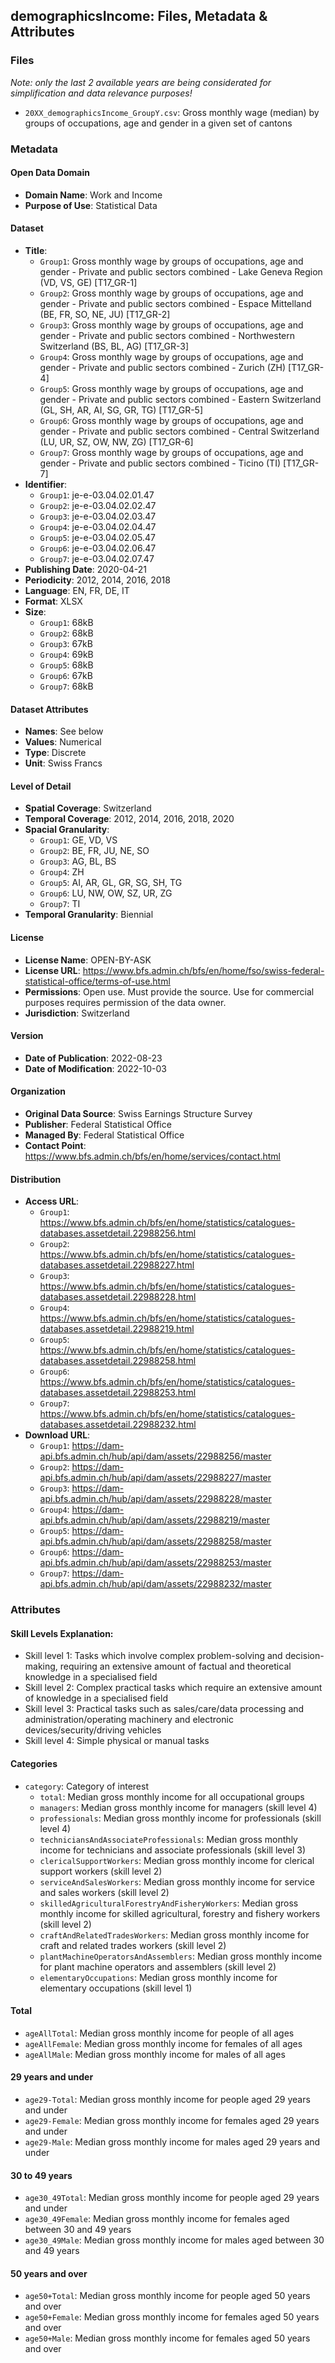 ## demographicsIncome: Files, Metadata & Attributes

### **Files**
*Note: only the last 2 available years are being considerated for simplification and data relevance purposes!*
- ```20XX_demographicsIncome_GroupY.csv```: Gross monthly wage (median) by groups of occupations, age and gender in a given set of cantons

### Metadata

#### Open Data Domain
- **Domain Name**: Work and Income
- **Purpose of Use**: Statistical Data

#### Dataset
- **Title**: 
  - ```Group1```: Gross monthly wage by groups of occupations, age and gender - Private and public sectors combined - Lake Geneva Region (VD, VS, GE) [T17_GR-1]
  - ```Group2```: Gross monthly wage by groups of occupations, age and gender - Private and public sectors combined - Espace Mittelland (BE, FR, SO, NE, JU) [T17_GR-2]
  - ```Group3```: Gross monthly wage by groups of occupations, age and gender - Private and public sectors combined - Northwestern Switzerland (BS, BL, AG) [T17_GR-3]
  - ```Group4```: Gross monthly wage by groups of occupations, age and gender - Private and public sectors combined - Zurich (ZH) [T17_GR-4]
  - ```Group5```: Gross monthly wage by groups of occupations, age and gender - Private and public sectors combined - Eastern Switzerland (GL, SH, AR, AI, SG, GR, TG) [T17_GR-5]
  - ```Group6```: Gross monthly wage by groups of occupations, age and gender - Private and public sectors combined - Central Switzerland (LU, UR, SZ, OW, NW, ZG) [T17_GR-6]
  - ```Group7```: Gross monthly wage by groups of occupations, age and gender - Private and public sectors combined - Ticino (TI) [T17_GR-7]
- **Identifier**:
  - ```Group1```: je-e-03.04.02.01.47
  - ```Group2```: je-e-03.04.02.02.47
  - ```Group3```: je-e-03.04.02.03.47
  - ```Group4```: je-e-03.04.02.04.47
  - ```Group5```: je-e-03.04.02.05.47
  - ```Group6```: je-e-03.04.02.06.47
  - ```Group7```: je-e-03.04.02.07.47
- **Publishing Date**: 2020-04-21
- **Periodicity**: 2012, 2014, 2016, 2018
- **Language**: EN, FR, DE, IT
- **Format**: XLSX
- **Size**: 
  - ```Group1```: 68kB
  - ```Group2```: 68kB
  - ```Group3```: 67kB
  - ```Group4```: 69kB
  - ```Group5```: 68kB
  - ```Group6```: 67kB
  - ```Group7```: 68kB

#### Dataset Attributes
- **Names**: See below
- **Values**: Numerical
- **Type**: Discrete
- **Unit**: Swiss Francs

#### Level of Detail
- **Spatial Coverage**: Switzerland
- **Temporal Coverage**: 2012, 2014, 2016, 2018, 2020
- **Spacial Granularity**:
  - ```Group1```: GE, VD, VS
  - ```Group2```: BE, FR, JU, NE, SO
  - ```Group3```: AG, BL, BS
  - ```Group4```: ZH
  - ```Group5```: AI, AR, GL, GR, SG, SH, TG
  - ```Group6```: LU, NW, OW, SZ, UR, ZG
  - ```Group7```: TI
- **Temporal Granularity**: Biennial

#### License
- **License Name**: OPEN-BY-ASK
- **License URL**: https://www.bfs.admin.ch/bfs/en/home/fso/swiss-federal-statistical-office/terms-of-use.html
- **Permissions**: Open use. Must provide the source. Use for commercial purposes requires permission of the data owner.
- **Jurisdiction**: Switzerland

#### Version
- **Date of Publication**: 2022-08-23
- **Date of Modification**: 2022-10-03

#### Organization
- **Original Data Source**: Swiss Earnings Structure Survey
- **Publisher**: Federal Statistical Office
- **Managed By**: Federal Statistical Office
- **Contact Point**: https://www.bfs.admin.ch/bfs/en/home/services/contact.html

#### Distribution
- **Access URL**:
  - ```Group1```: https://www.bfs.admin.ch/bfs/en/home/statistics/catalogues-databases.assetdetail.22988256.html
  - ```Group2```: https://www.bfs.admin.ch/bfs/en/home/statistics/catalogues-databases.assetdetail.22988227.html
  - ```Group3```: https://www.bfs.admin.ch/bfs/en/home/statistics/catalogues-databases.assetdetail.22988228.html
  - ```Group4```: https://www.bfs.admin.ch/bfs/en/home/statistics/catalogues-databases.assetdetail.22988219.html
  - ```Group5```: https://www.bfs.admin.ch/bfs/en/home/statistics/catalogues-databases.assetdetail.22988258.html
  - ```Group6```: https://www.bfs.admin.ch/bfs/en/home/statistics/catalogues-databases.assetdetail.22988253.html
  - ```Group7```: https://www.bfs.admin.ch/bfs/en/home/statistics/catalogues-databases.assetdetail.22988232.html
- **Download URL**:
  - ```Group1```: https://dam-api.bfs.admin.ch/hub/api/dam/assets/22988256/master
  - ```Group2```: https://dam-api.bfs.admin.ch/hub/api/dam/assets/22988227/master
  - ```Group3```: https://dam-api.bfs.admin.ch/hub/api/dam/assets/22988228/master
  - ```Group4```: https://dam-api.bfs.admin.ch/hub/api/dam/assets/22988219/master
  - ```Group5```: https://dam-api.bfs.admin.ch/hub/api/dam/assets/22988258/master
  - ```Group6```: https://dam-api.bfs.admin.ch/hub/api/dam/assets/22988253/master
  - ```Group7```: https://dam-api.bfs.admin.ch/hub/api/dam/assets/22988232/master

### Attributes

#### Skill Levels Explanation:
- Skill level 1: Tasks which involve complex problem-solving and decision-making, requiring an extensive amount of factual and theoretical knowledge in a specialised field
- Skill level 2: Complex practical tasks which require an extensive amount of knowledge in a specialised field
- Skill level 3: Practical tasks such as sales/care/data processing and administration/operating machinery and electronic devices/security/driving vehicles 
- Skill level 4: Simple physical or manual tasks


#### Categories
- ```category```: Category of interest
  - ```total```: Median gross monthly income for all occupational groups
  - ```managers```: Median gross monthly income for managers (skill level 4)
  - ```professionals```: Median gross monthly income for professionals (skill level 4)
  - ```techniciansAndAssociateProfessionals```: Median gross monthly income for technicians and associate professionals (skill level 3)
  - ```clericalSupportWorkers```: Median gross monthly income for clerical support workers (skill level 2)
  - ```serviceAndSalesWorkers```: Median gross monthly income for service and sales workers (skill level 2)
  - ```skilledAgriculturalForestryAndFisheryWorkers```: Median gross monthly income for skilled agricultural, forestry and fishery workers (skill level 2)
  - ```craftAndRelatedTradesWorkers```: Median gross monthly income for craft and related trades workers (skill level 2)
  - ```plantMachineOperatorsAndAssemblers```: Median gross monthly income for plant machine operators and assemblers (skill level 2)
  - ```elementaryOccupations```: Median gross monthly income for elementary occupations (skill level 1)

#### Total
- ```ageAllTotal```: Median gross monthly income for people of all ages
- ```ageAllFemale```: Median gross monthly income for females of all ages
- ```ageAllMale```: Median gross monthly income for males of all ages

#### 29 years and under
- ```age29-Total```: Median gross monthly income for people aged 29 years and under
- ```age29-Female```: Median gross monthly income for females aged 29 years and under
- ```age29-Male```: Median gross monthly income for males aged 29 years and under

#### 30 to 49 years
- ```age30_49Total```: Median gross monthly income for people aged 29 years and under
- ```age30_49Female```: Median gross monthly income for females aged between 30 and 49 years
- ```age30_49Male```: Median gross monthly income for males aged between 30 and 49 years

#### 50 years and over
- ```age50+Total```: Median gross monthly income for people aged 50 years and over
- ```age50+Female```: Median gross monthly income for females aged 50 years and over
- ```age50+Male```: Median gross monthly income for females aged 50 years and over 
